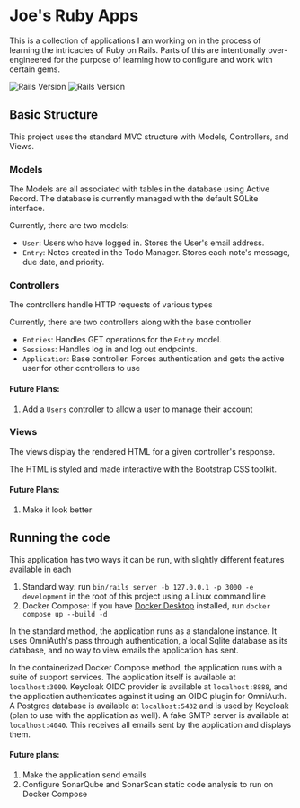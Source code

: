 # Joe's Ruby Apps

This is a collection of applications I am working on in the process of learning the intricacies of Ruby on Rails.
Parts of this are intentionally over-engineered for the purpose of learning how to configure and work with certain gems.

![Rails Version](https://img.shields.io/badge/Ruby-3.3.4-17B169) ![Rails Version](https://img.shields.io/badge/Rails-7.2.0-17B169)
## Basic Structure
This project uses the standard MVC structure with Models, Controllers, and Views.

### Models
The Models are all associated with tables in the database using Active Record.
The database is currently managed with the default SQLite interface.

Currently, there are two models:
- `User`: Users who have logged in. Stores the User's email address.
- `Entry`: Notes created in the Todo Manager. Stores each note's message, due date, and priority.

### Controllers
The controllers handle HTTP requests of various types

Currently, there are two controllers along with the base controller
- `Entries`: Handles GET operations for the `Entry` model.
- `Sessions`: Handles log in and log out endpoints.
- `Application`: Base controller. Forces authentication and gets the active user for other controllers to use

#### Future Plans:
1. Add a `Users` controller to allow a user to manage their account

### Views
The views display the rendered HTML for a given controller's response.

The HTML is styled and made interactive with the Bootstrap CSS toolkit.

#### Future Plans:
1. Make it look better

## Running the code
This application has two ways it can be run, with slightly different features available in each

1. Standard way: run `bin/rails server -b 127.0.0.1 -p 3000 -e development` in the root of this project
using a Linux command line
2. Docker Compose: If you have [Docker Desktop](https://docs.docker.com/desktop/install/windows-install/) installed,
run `docker compose up --build -d`  

In the standard method, the application runs as a standalone instance.
It uses OmniAuth's pass through authentication, a local Sqlite database as its database,
and no way to view emails the application has sent.

In the containerized Docker Compose method, the application runs with a suite of support services.
The application itself is available at `localhost:3000`.
Keycloak OIDC provider is available at `localhost:8888`, and the application authenticates against it using an OIDC plugin for OmniAuth.
A Postgres database is available at `localhost:5432` and is used by Keycloak (plan to use with the application as well).
A fake SMTP server is available at `localhost:4040`. This receives all emails sent by the application and displays them.

#### Future plans:
1. Make the application send emails
2. Configure SonarQube and SonarScan static code analysis to run on Docker Compose
